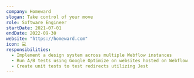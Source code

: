 ```yaml
---
company: Homeward
slogan: Take control of your move
role: Software Engineer
startDate: 2021-07-01
endDate: 2022-09-30
website: "https://homeward.com"
icon: 💻
responsibilities:
  - Implement a design system across multiple Webflow instances
  - Run A/B tests using Google Optimize on websites hosted on Webflow
  - Create unit tests to test redirects utilizing Jest
---
```

